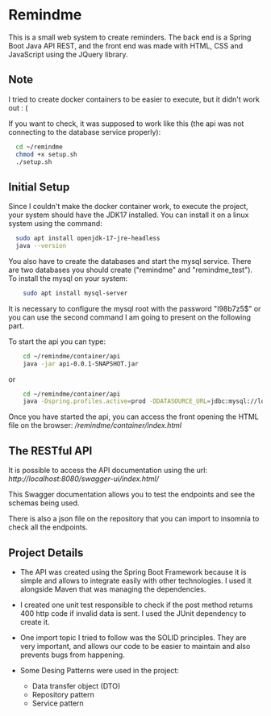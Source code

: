 
# Remindme

This is a small web system to create reminders. The back end is a Spring Boot Java API REST, and the front end was made with HTML, CSS and JavaScript using the JQuery library. 

## Note

I tried to create docker containers to be easier to execute, but it didn't work out : (

If you want to check, it was supposed to work like this (the api was not connecting to the database service properly):
```bash
  cd ~/remindme
  chmod +x setup.sh
  ./setup.sh
```

## Initial Setup

Since I couldn't make the docker container work, to execute the project, your system should have the JDK17 installed. You can install it on a linux system using the command: 

```bash
  sudo apt install openjdk-17-jre-headless
  java --version
```

You also have to create the databases and start the mysql service. There are two databases you should create ("remindme" and "remindme_test"). To install the mysql on your system: 

```bash
    sudo apt install mysql-server
```
It is necessary to configure the mysql root with the password "I98b7z5$" or you can use the second command I am going to present on the following part.

To start the api you can type:

```bash
    cd ~/remindme/container/api
    java -jar api-0.0.1-SNAPSHOT.jar
```

or 

```bash
    cd ~/remindme/container/api
    java -Dspring.profiles.active=prod -DDATASOURCE_URL=jdbc:mysql://localhost:3306/remindme -DDATASOURCE_USERNAME={YOUR_USER} -DDATASOURCE_PASSWORD={YOUR_PASSWORD} -jar api-0.0.1-SNAPSHOT.jar
```

Once you have started the api, you can access the front opening the HTML file on the browser: _/remindme/container/index.html_

## The RESTful API

It is possible to access the API documentation using the url: _http://localhost:8080/swagger-ui/index.html/_

This Swagger documentation allows you to test the endpoints and see the schemas being used.

There is also a json file on the repository that you can import to insomnia to check all the endpoints.

## Project Details

- The API was created using the Spring Boot Framework because it is simple and allows to integrate easily with other technologies. I used it alongside Maven that was managing the dependencies.

- I created one unit test responsible to check if the post method returns 400 http code if invalid data is sent. I used the JUnit dependency to create it.

- One import topic I tried to follow was the SOLID principles. They are very important, and allows our code to be easier to maintain and also prevents bugs from happening.

- Some Desing Patterns were used in the project:
    - Data transfer object (DTO)
    - Repository pattern
    - Service pattern









